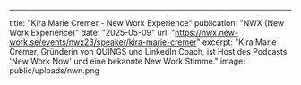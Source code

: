---
title: "Kira Marie Cremer - New Work Experience"
publication: "NWX (New Work Experience)"
date: "2025-05-09"
url: "https://nwx.new-work.se/events/nwx23/speaker/kira-marie-cremer"
excerpt: "Kira Marie Cremer, Gründerin von QUINGS und LinkedIn Coach, ist Host des Podcasts 'New Work Now' und eine bekannte New Work Stimme."
image: public/uploads/nwn.png